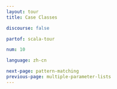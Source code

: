 ```yaml
---
layout: tour
title: Case Classes

discourse: false

partof: scala-tour

num: 10

language: zh-cn

next-page: pattern-matching
previous-page: multiple-parameter-lists
---
```

